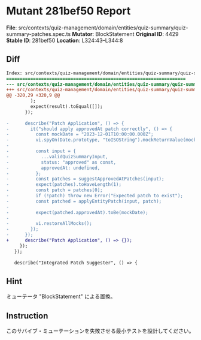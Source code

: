 # Mutant 281bef50 Report

**File**: src/contexts/quiz-management/domain/entities/quiz-summary/quiz-summary-patches.spec.ts
**Mutator**: BlockStatement
**Original ID**: 4429
**Stable ID**: 281bef50
**Location**: L324:43–L344:8

## Diff

```diff
Index: src/contexts/quiz-management/domain/entities/quiz-summary/quiz-summary-patches.spec.ts
===================================================================
--- src/contexts/quiz-management/domain/entities/quiz-summary/quiz-summary-patches.spec.ts	original
+++ src/contexts/quiz-management/domain/entities/quiz-summary/quiz-summary-patches.spec.ts	mutated #4429
@@ -320,29 +320,9 @@
         );
         expect(result).toEqual([]);
       });
 
-      describe("Patch Application", () => {
-        it("should apply approvedAt patch correctly", () => {
-          const mockDate = "2023-12-01T10:00:00.000Z";
-          vi.spyOn(Date.prototype, "toISOString").mockReturnValue(mockDate);
-
-          const input = {
-            ...validQuizSummaryInput,
-            status: "approved" as const,
-            approvedAt: undefined,
-          };
-          const patches = suggestApprovedAtPatches(input);
-          expect(patches).toHaveLength(1);
-          const patch = patches[0];
-          if (!patch) throw new Error("Expected patch to exist");
-          const patched = applyEntityPatch(input, patch);
-
-          expect(patched.approvedAt).toBe(mockDate);
-
-          vi.restoreAllMocks();
-        });
-      });
+      describe("Patch Application", () => {});
     });
   });
 
   describe("Integrated Patch Suggester", () => {
```

## Hint

ミューテータ "BlockStatement" による置換。

## Instruction

このサバイブ・ミューテーションを失敗させる最小テストを設計してください。
